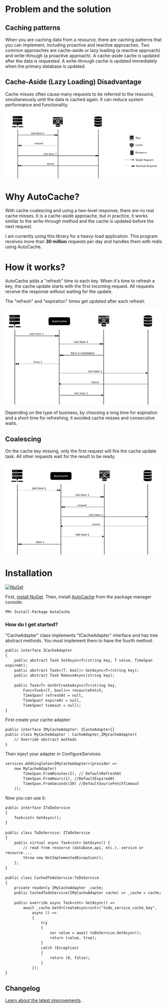 # Problem and the solution

## Caching patterns

When you are caching data from a resource, there are caching patterns that you can implement, including proactive and reactive approaches. Two common approaches are cache-aside or lazy loading (a reactive approach) and write-through (a proactive approach). A cache-aside cache is updated after the data is requested. A write-through cache is updated immediately when the primary database is updated.

## Cache-Aside (Lazy Loading) Disadvantage

Cache misses often cause many requests to be referred to the resource, simultaneously until the data is cached again. It can reduce system performance and functionality.

![cache-aside](https://raw.githubusercontent.com/n-yousefi/AutoCache/master/img/cache-aside.jpg)

# Why AutoCache?

With cache coalescing and using a two-level response, there are no real cache misses. It is a cache-aside approache, but in practice, it works similar to the write-through method and the cache is updated before the next request.

I am currently using this library for a heavy-load application. This program receives more than **30 million** requests per day and handles them with redis using AutoCache.

# How it works?

AutoCache adds a "refresh" time to each key. When it's time to refresh a key, the cache update starts with the first incoming request. All requests receive the response without waiting for the update.

The "refresh" and "expiration" times get updated after each refresh.

![autocache](https://raw.githubusercontent.com/n-yousefi/AutoCache/master/img/autocache.jpg)


Depending on the type of business, by choosing a long time for expiration and a short time for refreshing, it avoided cache misses and consecutive waits.

## Coalescing

On the cache key missing, only the first request will fire the cache update task. All other requests wait for the result to be ready.

![coalescing](https://raw.githubusercontent.com/n-yousefi/AutoCache/master/img/coalescing.jpg)

# Installation

[![NuGet](https://img.shields.io/badge/AutoCache-nuget-green)](https://www.nuget.org/packages/AutoCache/)

First, [install NuGet](http://docs.nuget.org/docs/start-here/installing-nuget). Then, install [AutoCache](https://www.nuget.org/packages/AutoCache/) from the package manager console:

```
PM> Install-Package AutoCache
```

### How do I get started?

"CacheAdapter" class implements "ICacheAdapter" interface and has tree abstract methods. You must implement them to have the fourth method.

    public interface ICacheAdapter
    {
        public abstract Task SetAsync<T>(string key, T value, TimeSpan expireAt);
        public abstract Task<(T, bool)> GetAsync<T>(string key);
        public abstract Task RemoveAsync(string key);

        public Task<T> GetOrCreateAsync<T>(string key,
            Func<Task<(T, bool)>> resourceFetch,
            TimeSpan? refreshAt = null,
            TimeSpan? expireAt = null,
            TimeSpan? timeout = null);
    }

First create your cache adapter:

    public interface IMyCacheAdapter: ICacheAdapter{}
    public class MyCacheAdapter : CacheAdapter,IMyCacheAdapter{
        // Override abstract methods
    }

Then inject your adapter in ConfigureServices:

    services.AddSingleton<IMyCacheAdapter>(provider =>
        new MyCacheAdapter(
            TimeSpan.FromMinutes(2), // DefaultRefreshAt
            TimeSpan.FromHours(1), //DefaultExpiredAt
            TimeSpan.FromSeconds(30) //DefaultSourceFetchTimeout
        ));

Now you can use it:

    public interface IToDoService
    {
        Task<int> GetAsync();
    }

    public class ToDoService: IToDoService
    {
        public virtual async Task<int> GetAsync() {
            // read from resource (database,api, etc.), service or resource ...
            throw new NotImplementedException();
        };
    }

    public class CachedTodoService:ToDoService
    {
        private readonly IMyCacheAdapter _cache;
        public CachedTodoService(IMyCacheAdapter cache) => _cache = cache;

        public override async Task<int> GetAsync() =>
            await _cache.GetOrCreateAsync<int>("todo_service_cache_key",
                async () =>
                {
                    try
                    {
                        var value = await toDoService.GetAsync();
                        return (value, true);
                    }
                    catch (Exception)
                    {
                        return (0, false);
                    }
                });
    }


## Changelog

[Learn about the latest improvements][changelog].



[changelog]: CHANGELOG.md
